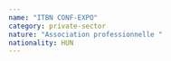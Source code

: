 ```yaml
---
name: "ITBN CONF-EXPO"
category: private-sector
nature: "Association professionnelle "
nationality: HUN
---
```

    